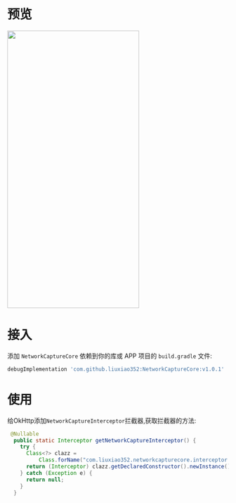 # 预览
<img width="300" height="630" src="preview.gif"/>

# 接入
添加 `NetworkCaptureCore` 依赖到你的库或 APP 项目的 `build.gradle` 文件:
```groovy
debugImplementation 'com.github.liuxiao352:NetworkCaptureCore:v1.0.1'
```

# 使用
给OkHttp添加`NetworkCaptureInterceptor`拦截器,获取拦截器的方法:
```java
 @Nullable
  public static Interceptor getNetworkCaptureInterceptor() {
    try {
      Class<?> clazz =
          Class.forName("com.liuxiao352.networkcapturecore.interceptor.NetworkCaptureInterceptor");
      return (Interceptor) clazz.getDeclaredConstructor().newInstance();
    } catch (Exception e) {
      return null;
    }
  }
```
